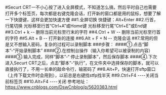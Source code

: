 #Securt CRT一不小心按了进入全屏模式，不知道怎么搞，然后平时自己也需要打开多个标签页，每次都是右键克隆会话，打开新的窗口都是用的鼠标，想要了解一下快捷键，这样会更加快速方便
##1.全屏切换
快捷键：Alt+Enter
##2.行首，行尾切换
光标移至行首“Ctrl+A”或Home键
光标移至行尾“Ctrl+E”或End键
##3.Ctrl + k   -- 删除当前光标至行末的字符
##4.Ctrl + W  -- 删除当前光标至行首的字符
##5.Alt + B    -- 打开新的连接
##6.Alt + F + N  -- 克隆会话
##7.常用的但是又不想输入密码，复杂的过程可以录制脚本
###步骤：
####①.点击“脚本”-“开始录制脚本”
####②.在控制台操作（输入你希望可以被录制的内容）
####③.输入完成，同样“脚本”-“ 停止录制脚本”，然后保存脚本
####④.下次进入Securt CRT之后，点击“脚本”-“执行”，在文件夹中选择保存的脚本，就可以直接执行了，不用一长串的敲命令行，输密码了
##8.Alt+P，快速打开sftp窗口（上传下载文件时会用到），以前总是右键找stfp找半天
##9.Ctrl+F4 ----关闭当前标签页
##10.Alt+F4 ----关闭
参考地址：https://www.cnblogs.com/DswCnblog/p/5620383.html
